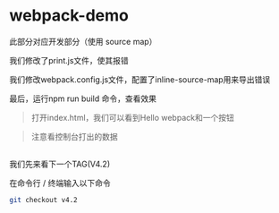 # webpack-demo

此部分对应开发部分（使用 source map）

我们修改了print.js文件，使其报错

我们修改webpack.config.js文件，配置了inline-source-map用来导出错误

最后，运行npm run build 命令，查看效果

> 打开index.html，我们可以看到Hello webpack和一个按钮

> 注意看控制台打出的数据

##

我们先来看下一个TAG(V4.2)

在命令行 / 终端输入以下命令

```bash
git checkout v4.2
```





